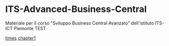 # ITS-Advanced-Business-Central
Materiale per il corso "Sviluppo Business Central Avanzato" dell'istituto ITS-ICT Piemonte TEST

[times](times.html ':include')
[chapter1](chapter-1.md ':include')
